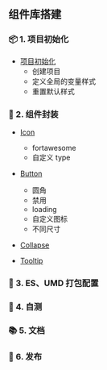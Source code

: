 ## 组件库搭建

<div class="learning-path">

### 📦 1. 项目初始化

- [项目初始化](01-项目初始化)
  - 创建项目
  - 定义全局的变量样式
  - 重置默认样式

### 🔧 2. 组件封装

- [Icon](02-icon)

  - fortawesome
  - 自定义 type

- [Button](03-button)
  - 圆角
  - 禁用
  - loading
  - 自定义图标
  - 不同尺寸
- [Collapse]()
- [Tooltip]()

### 📄 3. ES、UMD 打包配置

### 🧪 4. 自测

### 📚 5. 文档

### 🚀 6. 发布

</div>

